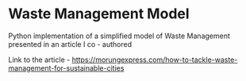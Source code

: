 # Waste Management Model
Python implementation of a simplified model of Waste Management presented in an article I co - authored

Link to the article - https://morungexpress.com/how-to-tackle-waste-management-for-sustainable-cities
